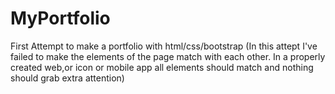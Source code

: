 # MyPortfolio
First Attempt to make a portfolio with html/css/bootstrap
(In this attept I've failed to make the elements of the page match with each other.
In a properly created web,or icon or mobile app all elements should match and nothing should grab extra attention)
